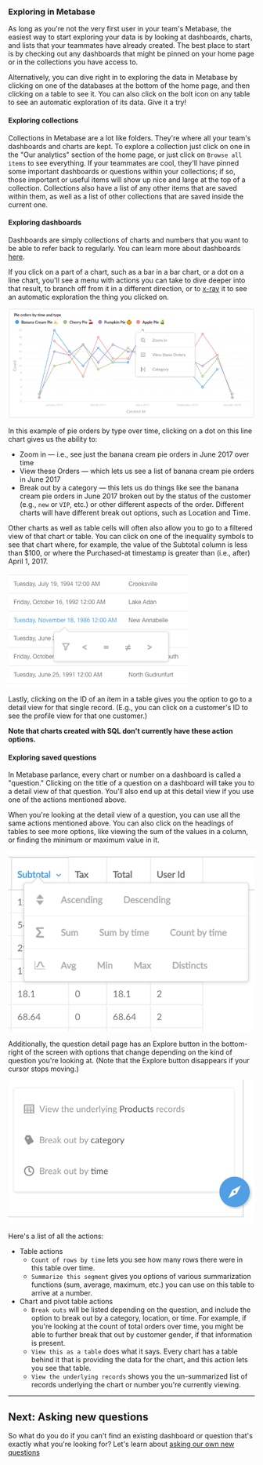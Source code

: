 ### Exploring in Metabase
As long as you're not the very first user in your team's Metabase, the easiest way to start exploring your data is by looking at dashboards, charts, and lists that your teammates have already created. The best place to start is by checking out any dashboards that might be pinned on your home page or in the collections you have access to.

Alternatively, you can dive right in to exploring the data in Metabase by clicking on one of the databases at the bottom of the home page, and then clicking on a table to see it. You can also click on the bolt icon on any table to see an automatic exploration of its data. Give it a try!

#### Exploring collections
Collections in Metabase are a lot like folders. They're where all your team's dashboards and charts are kept. To explore a collection just click on one in the "Our analytics" section of the home page, or just click on `Browse all items` to see everything. If your teammates are cool, they'll have pinned some important dashboards or questions within your collections; if so, those important or useful items will show up nice and large at the top of a collection. Collections also have a list of any other items that are saved within them, as well as a list of other collections that are saved inside the current one.

#### Exploring dashboards
Dashboards are simply collections of charts and numbers that you want to be able to refer back to regularly. You can learn more about dashboards [here](07-dashboards.md).

If you click on a part of a chart, such as a bar in a bar chart, or a dot on a line chart, you'll see a menu with actions you can take to dive deeper into that result, to branch off from it in a different direction, or to [x-ray](14-x-rays.md) it to see an automatic exploration the thing you clicked on.

![Drill through](images/drill-through/drill-through.png)

In this example of pie orders by type over time, clicking on a dot on this line chart gives us the ability to:
- Zoom in — i.e., see just the banana cream pie orders in June 2017 over time
- View these Orders — which lets us see a list of banana cream pie orders in June 2017
- Break out by a category — this lets us do things like see the banana cream pie orders in June 2017 broken out by the status of the customer (e.g., `new` or `VIP`, etc.) or other different aspects of the order. Different charts will have different break out options, such as Location and Time.

Other charts as well as table cells will often also allow you to go to a filtered view of that chart or table. You can click on one of the inequality symbols to see that chart where, for example, the value of the Subtotal column is less than $100, or where the Purchased-at timestamp is greater than (i.e., after) April 1, 2017.

![Inequality filters](images/drill-through/inequality-filters.png)

Lastly, clicking on the ID of an item in a table gives you the option to go to a detail view for that single record. (E.g., you can click on a customer's ID to see the profile view for that one customer.)

**Note that charts created with SQL don't currently have these action options.**

#### Exploring saved questions
In Metabase parlance, every chart or number on a dashboard is called a "question." Clicking on the title of a question on a dashboard will take you to a detail view of that question. You'll also end up at this detail view if you use one of the actions mentioned above.

When you're looking at the detail view of a question, you can use all the same actions mentioned above. You can also click on the headings of tables to see more options, like viewing the sum of the values in a column, or finding the minimum or maximum value in it.

![Heading actions](images/drill-through/heading-actions.png)

Additionally, the question detail page has an Explore button in the bottom-right of the screen with options that change depending on the kind of question you're looking at. (Note that the Explore button disappears if your cursor stops moving.)

![Action menu](images/drill-through/actions.png)

Here's a list of all the actions:
* Table actions
  - `Count of rows by time` lets you see how many rows there were in this table over time.
  - `Summarize this segment` gives you options of various summarization functions (sum, average, maximum, etc.) you can use on this table to arrive at a number.
* Chart and pivot table actions
  - `Break outs` will be listed depending on the question, and include the option to break out by a category, location, or time. For example, if you're looking at the count of total orders over time, you might be able to further break that out by customer gender, if that information is present.
  - `View this as a table` does what it says. Every chart has a table behind it that is providing the data for the chart, and this action lets you see that table.
  - `View the underlying records` shows you the un-summarized list of records underlying the chart or number you're currently viewing.

---

## Next: Asking new questions
So what do you do if you can't find an existing dashboard or question that's exactly what you're looking for? Let's learn about [asking our own new questions](04-asking-questions.md)
